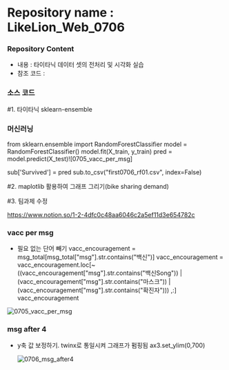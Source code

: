 # Repository name : LikeLion_Web_0706
### Repository Content
  * 내용 : 타이타닉 데이터 셋의 전처리 및 시각화 실습
  * 참조 코드 : 

### 소스 코드


#1. 타이타닉 sklearn-ensemble
 
 ### 머신러닝
  from sklearn.ensemble import RandomForestClassifier
  model = RandomForestClassifier()
  model.fit(X_train, y_train)
  pred = model.predict(X_test)![0705_vacc_per_msg]

  sub['Survived'] = pred
  sub.to_csv("first0706_rf01.csv", index=False)

 
#2. maplotlib 활용하여 그래프 그리기(bike sharing demand)
 

#3. 팀과제 수정

https://www.notion.so/1-2-4dfc0c48aa6046c2a5ef11d3e654782c

 ### vacc per msg
 - 필요 없는 단어 빼기
  vacc_encouragement = msg_total[msg_total["msg"].str.contains("백신")]
  vacc_encouragement = vacc_encouragement.loc[~((vacc_encouragement["msg"].str.contains("백신Song")) | (vacc_encouragement["msg"].str.contains("마스크")) | (vacc_encouragement["msg"].str.contains("확진자"))) ,:]
  vacc_encouragement
  
  ![0705_vacc_per_msg](https://user-images.githubusercontent.com/85726172/124683559-41b44e00-df08-11eb-973d-2dafb3bcdaf0.png)

 
 ### msg after 4
 - y축 값 보정하기. twinx로 통일시켜 그래프가 펌핑됨
   ax3.set_ylim(0,700)
   
   
   ![0706_msg_after4](https://user-images.githubusercontent.com/85726172/124683579-4c6ee300-df08-11eb-8a34-737efc994a4b.png)
